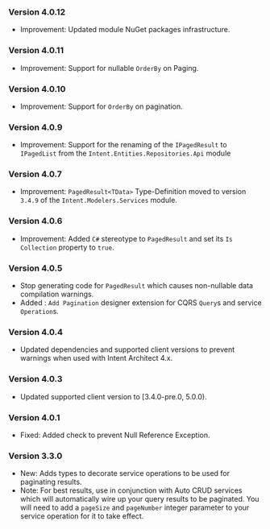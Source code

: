 ### Version 4.0.12

- Improvement: Updated module NuGet packages infrastructure.

### Version 4.0.11

- Improvement: Support for nullable `OrderBy` on Paging.

### Version 4.0.10

- Improvement: Support for `OrderBy` on pagination.

### Version 4.0.9

- Improvement: Support for the renaming of the `IPagedResult` to `IPagedList` from the `Intent.Entities.Repositories.Api` module

### Version 4.0.7

- Improvement: `PagedResult<TData>` Type-Definition moved to version `3.4.9` of the `Intent.Modelers.Services` module.

### Version 4.0.6

- Improvement: Added `C#` stereotype to `PagedResult` and set its `Is Collection` property to `true`.

### Version 4.0.5

- Stop generating code for `PagedResult` which causes non-nullable data compilation warnings.
- Added : `Add Pagination` designer extension for CQRS `Query`s and service `Operation`s.

### Version 4.0.4

- Updated dependencies and supported client versions to prevent warnings when used with Intent Architect 4.x.

### Version 4.0.3

- Updated supported client version to [3.4.0-pre.0, 5.0.0).

### Version 4.0.1

- Fixed: Added check to prevent Null Reference Exception.

### Version 3.3.0

- New: Adds types to decorate service operations to be used for paginating results.
- Note: For best results, use in conjunction with Auto CRUD services which will automatically wire up your query results to be paginated. You will need to add a `pageSize` and `pageNumber` integer parameter to your service operation for it to take effect.

